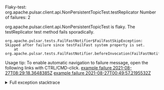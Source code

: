         
Flaky-test: org.apache.pulsar.client.api.NonPersistentTopicTest.testReplicator
Number of failures: 2

org.apache.pulsar.client.api.NonPersistentTopicTest is flaky. The testReplicator test method fails sporadically.

```
org.apache.pulsar.tests.FailFastNotifier$FailFastSkipException: Skipped after failure since testFailFast system property is set.
	at org.apache.pulsar.tests.FailFastNotifier.beforeInvocation(FailFastNotifier.java:88)

```

Usage tip: To enable automatic navigation to failure message, open the following links with CTRL/CMD-click.
[example failure 2021-08-27T08:29:18.3648385Z](https://github.com/apache/pulsar/runs/3441181143?check_suite_focus=true#step:9:1512)
[example failure 2021-08-27T00:49:57.2195532Z](https://github.com/apache/pulsar/runs/3438608157?check_suite_focus=true#step:9:1508)


<details>
<summary>Full exception stacktrace</summary>
<code><pre>
org.apache.pulsar.tests.FailFastNotifier$FailFastSkipException: Skipped after failure since testFailFast system property is set.
	at org.apache.pulsar.tests.FailFastNotifier.beforeInvocation(FailFastNotifier.java:88)

</pre></code>
</details>


